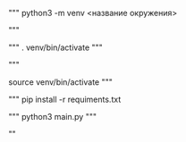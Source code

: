 <!-- #запуск проекта

#инструкция
создать окружение-->
"""
python3 -m venv <название окружения>

"""

<!-- ##активировать окружение -->

"""
. venv/bin/activate
"""

<!-- ##или -->


"""

source venv/bin/activate
"""
<!-- ##import библиотек и модулей -->
"""
pip install -r requiments.txt

<!-- ##запуск процесса -->
"""
python3 main.py
"""

""